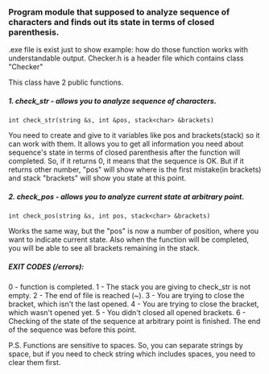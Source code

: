 ### Program module that supposed to analyze sequence of characters and finds out its state in terms of closed parenthesis.
.exe file is exist just to show example: how do those function works with understandable output.
Checker.h is a header file which contains class "Checker"


This class have 2 public functions.
##### 1. check_str - allows you to analyze sequence of characters.

	int check_str(string &s, int &pos, stack<char> &brackets)

You need to create and give to it variables like pos and brackets(stack) so it can work with them. It allows you to get all information you need about sequence's state in terms of closed parenthesis after the function will completed. So, if it returns 0, it means that the sequence is OK. But if it returns other number, "pos" will show where is the first mistake(in brackets) and stack "brackets" will show you state at this point.

##### 2. check_pos - allows you to analyze current state at arbitrary point.

	int check_pos(string &s, int pos, stack<char> &brackets)

Works the same way, but the "pos" is now a number of position, where you want to indicate current state. Also when the function will be completed, you will be able to see all brackets remaining in the stack.

##### EXIT CODES (/errors):

0 - function is completed.
1 - The stack you are giving to check_str is not empty.
2 - The end of file is reached (~).
3 - You are trying to close the bracket, which isn't the last opened.
4 - You are trying to close the bracket, which wasn't opened yet.
5 - You didn't closed all opened brackets.
6 - Checking of the state of the sequence at arbitrary point is finished. The end of the sequence was before this point.

P.S. Functions are sensitive to spaces. So, you can separate strings by space, but if you need to check string which includes spaces, you need to clear them first.

